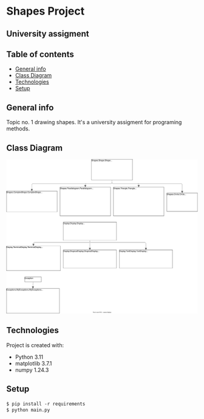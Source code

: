 # Shapes Project 
## University assigment

## Table of contents
* [General info](#general-info)
* [Class Diagram](#class-diagram)
* [Technologies](#technologies)
* [Setup](#setup)

## General info
Topic no. 1 drawing shapes. It's a university assigment for programing methods.

## Class Diagram
![ClassDDiagram](ClassesDiagram.svg)

## Technologies
Project is created with:
* Python 3.11
* matplotlib 3.7.1
* numpy 1.24.3

## Setup

```
$ pip install -r requirements
$ python main.py
```
